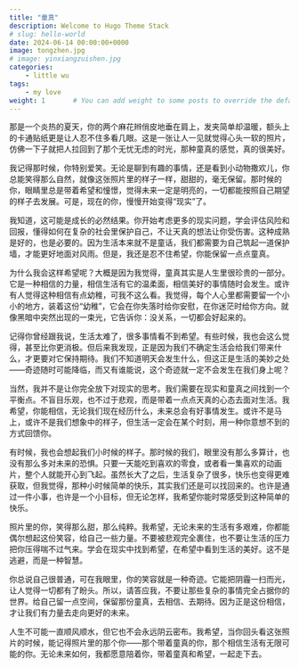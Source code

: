 ```yaml
---
title: "童真"
description: Welcome to Hugo Theme Stack
# slug: hello-world
date: 2024-06-14 00:00:00+0000
image: tongzhen.jpg
# image: yinxiangzuishen.jpg
categories:
    - little wu
tags:
    - my love
weight: 1       # You can add weight to some posts to override the default sorting (date descending)
---
```




那是一个炎热的夏天，你的两个麻花辫俏皮地垂在肩上，发夹简单却温暖，额头上的卡通贴纸更是让人忍不住多看几眼。这是一张让人一见就觉得心头一软的照片，仿佛一下子就把人拉回到了那个无忧无虑的时光，那种童真的感觉，真的很美好。

我记得那时候，你特别爱笑。无论是聊到有趣的事情，还是看到小动物撒欢儿，你总能笑得那么自然，就像这张照片里的样子一样，甜甜的，毫无保留。那时候的你，眼睛里总是带着希望和憧憬，觉得未来一定是明亮的，一切都能按照自己期望的样子去发展。可是，现在的你，慢慢开始变得“现实”了。

我知道，这可能是成长的必然结果。你开始考虑更多的现实问题，学会评估风险和回报，懂得如何在复杂的社会里保护自己，不让天真的想法让你受伤害。这种成熟是好的，也是必要的。因为生活本来就不是童话，我们都需要为自己筑起一道保护墙，才能更好地面对风雨。但是，我还是忍不住希望，你能保留一点点童真。

为什么我会这样希望呢？大概是因为我觉得，童真其实是人生里很珍贵的一部分。它是一种相信的力量，相信生活有它的温柔面，相信美好的事情随时会发生。或许有人觉得这种相信有点幼稚，可我不这么看。我觉得，每个人心里都需要留一个小小的地方，装着这份“幼稚”，它会在你失落时给你安慰，在你迷茫时给你方向。就像黑暗中突然出现的一束光，它告诉你：没关系，一切都会好起来的。

记得你曾经跟我说，生活太难了，很多事情看不到希望。有些时候，我也会这么觉得，甚至比你更消极。但后来我发现，正是因为我们不确定生活会给我们带来什么，才更要对它保持期待。我们不知道明天会发生什么，但这正是生活的美妙之处——奇迹随时可能降临，而又有谁能说，这个奇迹就一定不会发生在我们身上呢？

当然，我并不是让你完全放下对现实的思考。我们需要在现实和童真之间找到一个平衡点。不盲目乐观，也不过于悲观，而是带着一点点天真的心态去面对生活。我希望，你能相信，无论我们现在经历什么，未来总会有好事情发生。或许不是马上，或许不是我们想象中的样子，但生活一定会在某个时刻，用一种你意想不到的方式回馈你。

有时候，我也会想起我们小时候的样子。那时候的我们，眼里没有那么多算计，也没有那么多对未来的恐惧。只要一天能吃到喜欢的零食，或者看一集喜欢的动画片，整个人就能开心到飞起。虽然长大了之后，生活复杂了很多，快乐也变得更难获取，但我觉得，那种小时候简单的快乐，其实我们还是可以找回来的。也许是通过一件小事，也许是一个小目标，但无论怎样，我希望你能时常感受到这种简单的快乐。

照片里的你，笑得那么甜，那么纯粹。我希望，无论未来的生活有多艰难，你都能偶尔想起这份笑容，给自己一些力量。不要被悲观完全裹住，也不要让生活的压力把你压得喘不过气来。学会在现实中找到希望，在希望中看到生活的美好。这不是逃避，而是一种智慧。

你总说自己很普通，可在我眼里，你的笑容就是一种奇迹。它能把阴霾一扫而光，让人觉得一切都有了盼头。所以，请答应我，不要让那些复杂的事情完全占据你的世界。给自己留一点空间，保留那份童真，去相信、去期待。因为正是这份相信，才让我们有力量去走向更好的未来。

人生不可能一直顺风顺水，但它也不会永远阴云密布。我希望，当你回头看这张照片的时候，能记得照片里的那个你——那个带着童真的你，那个相信生活有无限可能的你。无论未来如何，我都愿意陪着你，带着童真和希望，一起走下去。